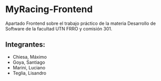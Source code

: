 # MyRacing-Frontend
Apartado Frontend sobre el trabajo práctico de la materia Desarrollo de Software de la facultad UTN FRRO y comisión 301.
## Integrantes:
- Chiesa, Máximo
- Goya, Santiago
- Marini, Luciano
- Teglia, Lisandro
